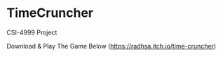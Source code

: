 # TimeCruncher
CSI-4999 Project

Download & Play The Game Below 
(https://radhsa.itch.io/time-cruncher)
